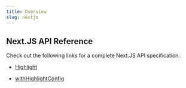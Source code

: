 ```yaml
---
title: Overview
slug: nextjs
---
```


## Next.JS API Reference

Check out the following links for a complete Next.JS API specification.

-   [Highlight](/api/nextjs/highlight)

-   [withHighlightConfig](/api/nextjs/with-highlight-config)
